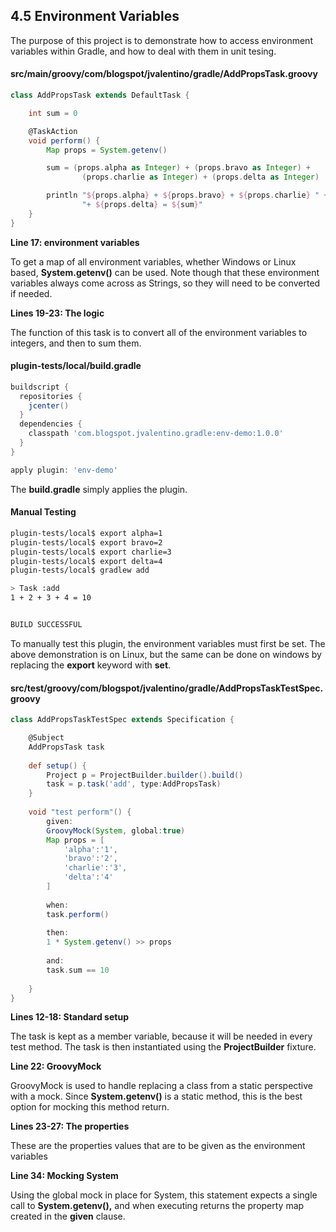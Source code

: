 

## 4.5 Environment Variables

The purpose of this project is to demonstrate how to access environment variables within Gradle, and how to deal with them in unit tesing.

 

#### src/main/groovy/com/blogspot/jvalentino/gradle/AddPropsTask.groovy

```groovy
class AddPropsTask extends DefaultTask {

    int sum = 0

    @TaskAction
    void perform() {
        Map props = System.getenv()

        sum = (props.alpha as Integer) + (props.bravo as Integer) +
                (props.charlie as Integer) + (props.delta as Integer)

        println "${props.alpha} + ${props.bravo} + ${props.charlie} " +
                "+ ${props.delta} = ${sum}"
    }
}

```

**Line 17: environment variables**

To get a map of all environment variables, whether Windows or Linux based, **System.getenv()** can be used. Note though that these environment variables always come across as Strings, so they will need to be converted if needed.

 

**Lines 19-23: The logic**

The function of this task is to convert all of the environment variables to integers, and then to sum them.

 

#### plugin-tests/local/build.gradle

```groovy
buildscript {
  repositories {
	jcenter()
  }
  dependencies {
    classpath 'com.blogspot.jvalentino.gradle:env-demo:1.0.0'
  }
}

apply plugin: 'env-demo'

```

The **build.gradle** simply applies the plugin.

#### Manual Testing

```bash
plugin-tests/local$ export alpha=1
plugin-tests/local$ export bravo=2
plugin-tests/local$ export charlie=3
plugin-tests/local$ export delta=4
plugin-tests/local$ gradlew add 

> Task :add 
1 + 2 + 3 + 4 = 10


BUILD SUCCESSFUL

```

To manually test this plugin, the environment variables must first be set. The above demonstration is on Linux, but the same can be done on windows by replacing the **export** keyword with **set**.

 

#### src/test/groovy/com/blogspot/jvalentino/gradle/AddPropsTaskTestSpec.groovy

```groovy
class AddPropsTaskTestSpec extends Specification {

    @Subject
    AddPropsTask task
    
    def setup() {
        Project p = ProjectBuilder.builder().build()
        task = p.task('add', type:AddPropsTask)
    }
    
    void "test perform"() {
        given:
        GroovyMock(System, global:true)
        Map props = [
            'alpha':'1',
            'bravo':'2',
            'charlie':'3',
            'delta':'4'
        ]
        
        when:
        task.perform()
        
        then:
        1 * System.getenv() >> props
        
        and:
        task.sum == 10
         
    }
}

```

**Lines 12-18: Standard setup**

The task is kept as a member variable, because it will be needed in every test method. The task is then instantiated using the **ProjectBuilder** fixture.

 

**Line 22: GroovyMock**

GroovyMock is used to handle replacing a class from a static perspective with a mock. Since **System.getenv()** is a static method, this is the best option for mocking this method return.

 

**Lines 23-27: The properties**

These are the properties values that are to be given as the environment variables

 

**Line 34: Mocking System**

Using the global mock in place for System, this statement expects a single call to **System.getenv(),** and when executing returns the property map created in the **given** clause.



